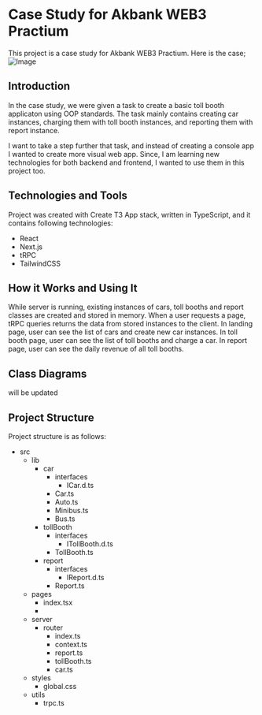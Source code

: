 # Case Study for Akbank WEB3 Practium

This project is a case study for Akbank WEB3 Practium. Here is the case;
![Image](https://prnt.sc/0O91gCS3Nvcg)

## Introduction

In the case study, we were given a task to create a basic toll booth applicaton using OOP standards. The task mainly contains creating car instances, charging them with toll booth instances, and reporting them with report instance.

I want to take a step further that task, and instead of creating a console app I wanted to create more visual web app. Since, I am learning new technologies for both backend and frontend, I wanted to use them in this project too.

## Technologies and Tools

Project was created with Create T3 App stack, written in TypeScript, and it contains following technologies:

- React
- Next.js
- tRPC
- TailwindCSS

## How it Works and Using It

While server is running, existing instances of cars, toll booths and report classes are created and stored in memory. When a user requests a page, tRPC queries returns the data from stored instances to the client.
In landing page, user can see the list of cars and create new car instances.
In toll booth page, user can see the list of toll booths and charge a car.
In report page, user can see the daily revenue of all toll booths.

## Class Diagrams

will be updated

## Project Structure

Project structure is as follows:

- src
  - lib
    - car
      - interfaces
        - ICar.d.ts
      - Car.ts
      - Auto.ts
      - Minibus.ts
      - Bus.ts
    - tollBooth
      - interfaces
        - ITollBooth.d.ts
      - TollBooth.ts
    - report
      - interfaces
        - IReport.d.ts
      - Report.ts
  - pages
    - index.tsx
    -
  - server
    - router
      - index.ts
      - context.ts
      - report.ts
      - tollBooth.ts
      - car.ts
  - styles
    - global.css
  - utils
    - trpc.ts
